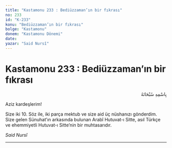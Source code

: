 ```yaml
---
title: "Kastamonu 233 : Bediüzzaman’ın bir fıkrası"
no: 233
id: "K-233"
konu: "Bediüzzaman’ın bir fıkrası"
bolge: "Kastamonu"
donem: "Kastamonu Dönemi"
date: 
yazar: "Said Nursî"
---
```


# Kastamonu 233 : Bediüzzaman’ın bir fıkrası

<p class="arabic" dir="rtl" title="Meal: “Her türlü noksan sıfatlardan yüce olan Allah’ın adıyla.”">بِاسْمِهِ سُبْحَانَهُ</p>

Aziz kardeşlerim!

Size iki 10. Söz ile, iki parça mektub ve size aid üç nüshanızı gönderdim. Size gelen Sünuhat’ın arkasında bulunan Arabî Hutuvat-ı Sitte, asıl Türkçe ve ehemmiyetli Hutuvat-ı Sitte’nin bir muhtasarıdır.

*Said Nursî*

***
